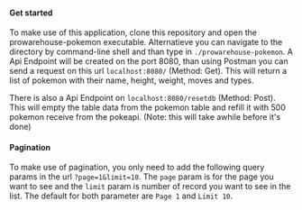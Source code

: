 #### Get started
To make use of this application, clone this repository and open the prowarehouse-pokemon executable. Alternatieve you can navigate to the directory by command-line shell and than type in `./prowarehouse-pokemon`. 
A Api Endpoint will be created on the port 8080, than using Postman you can send a request on this url `localhost:8080/` (Method: Get). This will return  a list of  pokemon with their name, height, weight, moves and types.

There is also a Api Endpoint on `localhost:8080/resetdb` (Method: Post). This will empty the table data from the pokemon table and refill it with 500 pokemon receive from the pokeapi. (Note: this will take awhile before it's done)

#### Pagination
To make use of pagination, you only need to add the following query params in the url `?page=1&limit=10`.
The `page` param is for the page you want to see and the `limit` param is number of record you want to see in the list.
The default for both parameter are `Page 1` and `Limit 10`.


